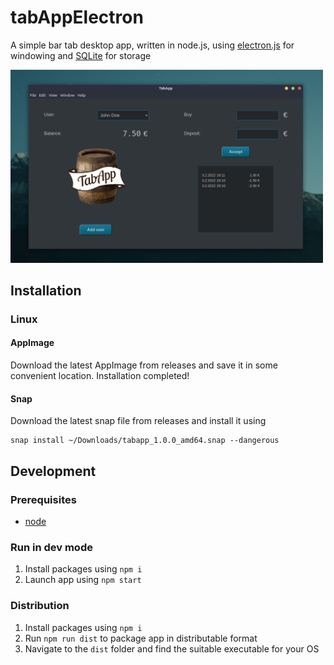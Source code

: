 # tabAppElectron
A simple bar tab desktop app, written in node.js, using [electron.js](https://www.electronjs.org/) for windowing and [SQLite](https://www.sqlite.org/) for storage

<img src="./docs/assets/screenshot.png" width="500">

## Installation
### Linux
#### AppImage
Download the latest AppImage from releases and save it in some convenient location. Installation completed!

#### Snap
Download the latest snap file from releases and install it using
```
snap install ~/Downloads/tabapp_1.0.0_amd64.snap --dangerous
```

## Development

### Prerequisites

- [node](https://nodejs.org)

### Run in dev mode

1. Install packages using `npm i`
1. Launch app using `npm start` 

### Distribution

1. Install packages using `npm i`
1. Run `npm run dist` to package app in distributable format
1. Navigate to the `dist` folder and find the suitable executable for your OS
